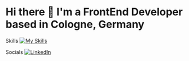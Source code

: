 # Hi there 👋 I'm a FrontEnd Developer based in Cologne, Germany

 Skills
[![My Skills](https://skillicons.dev/icons?i=js,html,css,react,bootstrap)](https://skillicons.dev)

 Socials
[![LinkedIn](https://img.shields.io/badge/LinkedIn-0A66C2?style=for-the-badge&logo=linkedin&logoColor=white)](https://www.linkedin.com/in/pablo-azadian)

